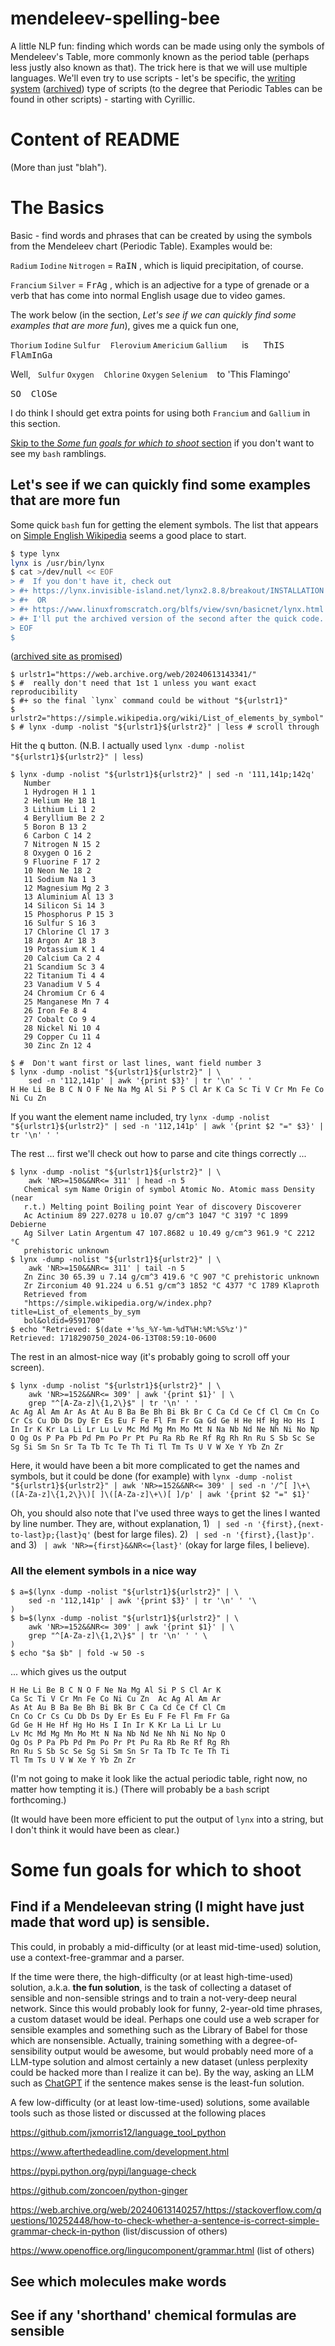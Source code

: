 # mendeleev-spelling-bee
A little NLP fun: finding which words can be made using only the symbols of Mendeleev's Table, more commonly known as the period table (perhaps less justly also known as that). The trick here is that we will use multiple languages. We'll even try to use scripts - let's be specific, the [writing system](https://en.wikipedia.org/wiki/Writing_system) ([archived](https://web.archive.org/web/20240613141523/https://en.wikipedia.org/wiki/Writing_system)) type of scripts (to the degree that Periodic Tables can be found in other scripts) - starting with Cyrillic.

# Content of README

(More than just "blah").

# The Basics

Basic - find words and phrases that can be created by using the symbols from the Mendeleev chart (Periodic Table). Examples would be:

`Radium` `Iodine` `Nitrogen` = <kbd>Ra</kbd><kbd>I</kbd><kbd>N</kbd> , which is liquid precipitation, of course.

`Francium` `Silver` = <kbd>Fr</kbd><kbd>Ag</kbd> , which is an adjective for a type of grenade or a verb that has come into normal English usage due to video games.

The work below (in the section, _Let's see if we can quickly find some examples that are more fun_), gives me a quick fun one,

`Thorium` `Iodine` `Sulfur` &nbsp;&nbsp; `Flerovium` `Americium` `Gallium` &nbsp;&nbsp;&nbsp;&nbsp; is &nbsp;&nbsp;&nbsp;&nbsp;
<kbd>Th</kbd><kbd>I</kbd><kbd>S</kbd> &nbsp;&nbsp; <kbd>Fl</kbd><kbd>Am</kbd><kbd>In</kbd><kbd>Ga</kbd>

Well, &nbsp;&nbsp;`Sulfur` `Oxygen` &nbsp;&nbsp; `Chlorine` `Oxygen` `Selenium` &nbsp;&nbsp; to 'This Flamingo'

<kbd>S</kbd><kbd>O</kbd> &nbsp;&nbsp; <kbd>Cl</kbd><kbd>O</kbd><kbd>Se</kbd>

I do think I should get extra points for using both `Francium` and `Gallium` in this section.

[Skip to the _Some fun goals for which to shoot_ section](#Some-fun-goals-for-which-to-shoot) if you don't want to see my `bash` ramblings.

## Let's see if we can quickly find some examples that are more fun

Some quick `bash` fun for getting the element symbols. The list that appears on [Simple English Wikipedia](https://simple.wikipedia.org/wiki/) seems a good place to start.

```bash
$ type lynx
lynx is /usr/bin/lynx
$ cat >/dev/null << EOF
> #  If you don't have it, check out
> #+ https://lynx.invisible-island.net/lynx2.8.8/breakout/INSTALLATION
> #+  OR
> #+ https://www.linuxfromscratch.org/blfs/view/svn/basicnet/lynx.html
> #+ I'll put the archived version of the second after the quick code.
> EOF
$
```

([archived site as promised](https://web.archive.org/web/20240613145546/https://www.linuxfromscratch.org/blfs/view/svn/basicnet/lynx.html))

```
$ urlstr1="https://web.archive.org/web/20240613143341/"
$ #  really don't need that 1st 1 unless you want exact reproducibility
$ #+ so the final `lynx` command could be without "${urlstr1}"
$ urlstr2="https://simple.wikipedia.org/wiki/List_of_elements_by_symbol"
$ # lynx -dump -nolist "${urlstr1}${urlstr2}" | less # scroll through
```

Hit the <kbd>q</kbd> button. (N.B. I actually used `lynx -dump -nolist "${urlstr1}${urlstr2}" | less`)

```
$ lynx -dump -nolist "${urlstr1}${urlstr2}" | sed -n '111,141p;142q'
   Number
   1 Hydrogen H 1 1
   2 Helium He 18 1
   3 Lithium Li 1 2
   4 Beryllium Be 2 2
   5 Boron B 13 2
   6 Carbon C 14 2
   7 Nitrogen N 15 2
   8 Oxygen O 16 2
   9 Fluorine F 17 2
   10 Neon Ne 18 2
   11 Sodium Na 1 3
   12 Magnesium Mg 2 3
   13 Aluminium Al 13 3
   14 Silicon Si 14 3
   15 Phosphorus P 15 3
   16 Sulfur S 16 3
   17 Chlorine Cl 17 3
   18 Argon Ar 18 3
   19 Potassium K 1 4
   20 Calcium Ca 2 4
   21 Scandium Sc 3 4
   22 Titanium Ti 4 4
   23 Vanadium V 5 4
   24 Chromium Cr 6 4
   25 Manganese Mn 7 4
   26 Iron Fe 8 4
   27 Cobalt Co 9 4
   28 Nickel Ni 10 4
   29 Copper Cu 11 4
   30 Zinc Zn 12 4

$ #  Don't want first or last lines, want field number 3
$ lynx -dump -nolist "${urlstr1}${urlstr2}" | \
    sed -n '112,141p' | awk '{print $3}' | tr '\n' ' '
H He Li Be B C N O F Ne Na Mg Al Si P S Cl Ar K Ca Sc Ti V Cr Mn Fe Co Ni Cu Zn
```

If you want the element name included, try  `lynx -dump -nolist "${urlstr1}${urlstr2}" | sed -n '112,141p' | awk '{print $2 "=" $3}' | tr '\n' ' '`

The rest ... first we'll check out how to parse and cite things correctly ...

```
$ lynx -dump -nolist "${urlstr1}${urlstr2}" | \
    awk 'NR>=150&&NR<= 311' | head -n 5
   Chemical sym Name Origin of symbol Atomic No. Atomic mass Density (near
   r.t.) Melting point Boiling point Year of discovery Discoverer
   Ac Actinium 89 227.0278 u 10.07 g/cm^3 1047 °C 3197 °C 1899 Debierne
   Ag Silver Latin Argentum 47 107.8682 u 10.49 g/cm^3 961.9 °C 2212 °C
   prehistoric unknown
$ lynx -dump -nolist "${urlstr1}${urlstr2}" | \
    awk 'NR>=150&&NR<= 311' | tail -n 5
   Zn Zinc 30 65.39 u 7.14 g/cm^3 419.6 °C 907 °C prehistoric unknown
   Zr Zirconium 40 91.224 u 6.51 g/cm^3 1852 °C 4377 °C 1789 Klaproth
   Retrieved from
   "https://simple.wikipedia.org/w/index.php?title=List_of_elements_by_sym
   bol&oldid=9591700"
$ echo "Retrieved: $(date +'%s_%Y-%m-%dT%H:%M:%S%z')"
Retrieved: 1718290750_2024-06-13T08:59:10-0600
```

The rest in an almost-nice way (it's probably going to scroll off your screen). 

```
$ lynx -dump -nolist "${urlstr1}${urlstr2}" | \
    awk 'NR>=152&&NR<= 309' | awk '{print $1}' | \
    grep "^[A-Za-z]\{1,2\}$" | tr '\n' ' '
Ac Ag Al Am Ar As At Au B Ba Be Bh Bi Bk Br C Ca Cd Ce Cf Cl Cm Cn Co Cr Cs Cu Db Ds Dy Er Es Eu F Fe Fl Fm Fr Ga Gd Ge H He Hf Hg Ho Hs I In Ir K Kr La Li Lr Lu Lv Mc Md Mg Mn Mo Mt N Na Nb Nd Ne Nh Ni No Np O Og Os P Pa Pb Pd Pm Po Pr Pt Pu Ra Rb Re Rf Rg Rh Rn Ru S Sb Sc Se Sg Si Sm Sn Sr Ta Tb Tc Te Th Ti Tl Tm Ts U V W Xe Y Yb Zn Zr
```

Here, it would have been a bit more complicated to get the names and symbols, but it could be done (for example) with 
`lynx -dump -nolist "${urlstr1}${urlstr2}" | awk 'NR>=152&&NR<= 309' | sed -n '/^[ ]\+\([A-Za-z]\{1,2\}\)[ ]\([A-Za-z]\+\)[ ]/p' | awk '{print $2 "=" $1}'`

Oh, you should also note that I've used three ways to get the lines I wanted by line number. They are, without explanation, 1) ` | sed -n '{first},{next-to-last}p;{last}q'` (best for large files). 2) ` | sed -n '{first},{last}p'`. and 3) ` | awk 'NR>={first}&&NR<={last}'` (okay for large files, I believe).

### All the element symbols in a nice way

```
$ a=$(lynx -dump -nolist "${urlstr1}${urlstr2}" | \
    sed -n '112,141p' | awk '{print $3}' | tr '\n' ' '\
)
$ b=$(lynx -dump -nolist "${urlstr1}${urlstr2}" | \
    awk 'NR>=152&&NR<= 309' | awk '{print $1}' | \
    grep "^[A-Za-z]\{1,2\}$" | tr '\n' ' ' \
)
$ echo "$a $b" | fold -w 50 -s
```

... which gives us the output

```
H He Li Be B C N O F Ne Na Mg Al Si P S Cl Ar K
Ca Sc Ti V Cr Mn Fe Co Ni Cu Zn  Ac Ag Al Am Ar
As At Au B Ba Be Bh Bi Bk Br C Ca Cd Ce Cf Cl Cm
Cn Co Cr Cs Cu Db Ds Dy Er Es Eu F Fe Fl Fm Fr Ga
Gd Ge H He Hf Hg Ho Hs I In Ir K Kr La Li Lr Lu
Lv Mc Md Mg Mn Mo Mt N Na Nb Nd Ne Nh Ni No Np O
Og Os P Pa Pb Pd Pm Po Pr Pt Pu Ra Rb Re Rf Rg Rh
Rn Ru S Sb Sc Se Sg Si Sm Sn Sr Ta Tb Tc Te Th Ti
Tl Tm Ts U V W Xe Y Yb Zn Zr
```

(I'm not going to make it look like the actual periodic table, right now, no matter how tempting it is.) (There will probably be a `bash` script forthcoming.)

(It would have been more efficient to put the output of `lynx` into a string, but I don't think it would have been as clear.)

# Some fun goals for which to shoot

## Find if a Mendeleevan string (I might have just made that word up) is sensible. 

This could, in probably a mid-difficulty (or at least mid-time-used) solution, use a context-free-grammar and a parser. 

If the time were there, the high-difficulty (or at least high-time-used) solution, a.k.a. <b>the fun solution</b>, is the task of collecting a dataset of sensible and non-sensible strings and to train a not-very-deep neural network. Since this would probably look for funny, 2-year-old time phrases, a custom dataset would be ideal. Perhaps one could use a web scraper for sensible examples and something such as the Library of Babel for those which are nonsensible. Actually, training something with a degree-of-sensibility output would be awesome, but would probably need more of a LLM-type solution and almost certainly a new dataset (unless perplexity could be hacked more than I realize it can be). By the way, asking an LLM such as [ChatGPT](https://chat.openai.com/) if the sentence makes sense is the least-fun solution.

A few low-difficulty (or at least low-time-used) solutions, some available tools such as those listed or discussed at the following places

https://github.com/jxmorris12/language_tool_python

https://www.afterthedeadline.com/development.html

https://pypi.python.org/pypi/language-check

https://github.com/zoncoen/python-ginger

https://web.archive.org/web/20240613140257/https://stackoverflow.com/questions/10252448/how-to-check-whether-a-sentence-is-correct-simple-grammar-check-in-python
 (list/discussion of others)
 
https://www.openoffice.org/lingucomponent/grammar.html
 (list of others)

## See which molecules make words

## See if any 'shorthand' chemical formulas are sensible
